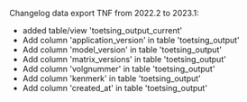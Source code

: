 Changelog data export TNF from 2022.2 to 2023.1:

* added table/view 'toetsing_output_current'
* Add column 'application_version' in table 'toetsing_output'
* Add column 'model_version' in table 'toetsing_output'
* Add column 'matrix_versions' in table 'toetsing_output'
* Add column 'volgnummer' in table 'toetsing_output'
* Add column 'kenmerk' in table 'toetsing_output'
* Add column 'created_at' in table 'toetsing_output'
